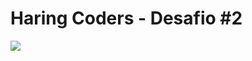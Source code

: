 # Haring Coders - Desafio #2

![](https://drive.google.com/drive/folders/169ij4uMmcaSBv4zW6bhRIfGuuHhslSTn)
